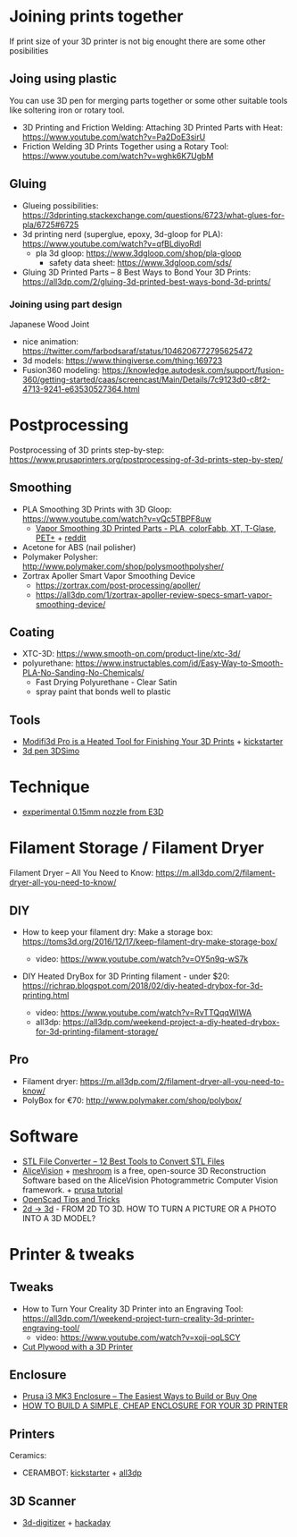 # Joining prints together 
If print size of your 3D printer is not big enought there are some other posibilities

## Joing using plastic
You can use 3D pen for merging parts together or some other suitable tools like soltering iron or rotary tool.

- 3D Printing and Friction Welding: Attaching 3D Printed Parts with Heat: https://www.youtube.com/watch?v=Pa2DoE3sirU
- Friction Welding 3D Prints Together using a Rotary Tool: https://www.youtube.com/watch?v=wghk6K7UgbM

## Gluing 

- Glueing possibilities: https://3dprinting.stackexchange.com/questions/6723/what-glues-for-pla/6725#6725
- 3d printing nerd (superglue, epoxy, 3d-gloop for PLA): https://www.youtube.com/watch?v=qfBLdiyoRdI
  - pla 3d gloop: https://www.3dgloop.com/shop/pla-gloop 
    - safety data sheet: https://www.3dgloop.com/sds/
- Gluing 3D Printed Parts – 8 Best Ways to Bond Your 3D Prints: https://all3dp.com/2/gluing-3d-printed-best-ways-bond-3d-prints/

### Joining using part design 
Japanese Wood Joint
- nice animation: https://twitter.com/farbodsaraf/status/1046206772795625472
- 3d models: https://www.thingiverse.com/thing:169723
- Fusion360 modeling: https://knowledge.autodesk.com/support/fusion-360/getting-started/caas/screencast/Main/Details/7c9123d0-c8f2-4713-9241-e63530527364.html

# Postprocessing

Postprocessing of 3D prints step-by-step: https://www.prusaprinters.org/postprocessing-of-3d-prints-step-by-step/

## Smoothing 
- PLA Smoothing 3D Prints with 3D Gloop: https://www.youtube.com/watch?v=vQc5TBPF8uw
  - [Vapor Smoothing 3D Printed Parts - PLA, colorFabb, XT, T-Glase, PET+](https://www.printedsolid.com/blogs/news/37035395-vapor-smoothing-3d-printed-parts-pla-colorfabb-xt-t-glase-pet) + [reddit](https://www.reddit.com/r/3Dprinting/comments/3aaddh/does_anyone_know_of_a_chemical_that_is_to_pla_as/)
- Acetone for ABS (nail polisher)
- Polymaker Polysher: http://www.polymaker.com/shop/polysmoothpolysher/
- Zortrax Apoller Smart Vapor Smoothing Device
  - https://zortrax.com/post-processing/apoller/
  - https://all3dp.com/1/zortrax-apoller-review-specs-smart-vapor-smoothing-device/

## Coating
- XTC-3D: https://www.smooth-on.com/product-line/xtc-3d/
- polyurethane: https://www.instructables.com/id/Easy-Way-to-Smooth-PLA-No-Sanding-No-Chemicals/
  - Fast Drying Polyurethane - Clear Satin
  - spray paint that bonds well to plastic

## Tools
* [Modifi3d Pro is a Heated Tool for Finishing Your 3D Prints](https://all3dp.com/4/modifi3d-pro-heated-tool-finishing-3d-prints/) + [kickstarter](https://www.kickstarter.com/projects/steelmans/modifi3d-pro-enhanced-3d-print-finishing-tool)
* [3d pen 3DSimo](https://3dsimo.com/)

# Technique
- [experimental 0.15mm nozzle from E3D](https://www.reddit.com/r/3Dprinting/comments/ac8aia/had_some_success_with_the_experimental_015mm/)

# Filament Storage / Filament Dryer
Filament Dryer – All You Need to Know: https://m.all3dp.com/2/filament-dryer-all-you-need-to-know/

## DIY
- How to keep your filament dry: Make a storage box: https://toms3d.org/2016/12/17/keep-filament-dry-make-storage-box/
  - video: https://www.youtube.com/watch?v=OY5n9q-wS7k

- DIY Heated DryBox for 3D Printing filament - under $20: https://richrap.blogspot.com/2018/02/diy-heated-drybox-for-3d-printing.html 
  - video: https://www.youtube.com/watch?v=RvTTQqqWIWA
  - all3dp: https://all3dp.com/weekend-project-a-diy-heated-drybox-for-3d-printing-filament-storage/

## Pro
- Filament dryer: https://m.all3dp.com/2/filament-dryer-all-you-need-to-know/
- PolyBox for €70: http://www.polymaker.com/shop/polybox/

# Software
- [STL File Converter – 12 Best Tools to Convert STL Files](https://m.all3dp.com/2/stl-file-converter-12-best-tools-to-convert-stl-files/)
- [AliceVision](https://alicevision.github.io/) + [meshroom](https://github.com/alicevision/meshroom) is a free, open-source 3D Reconstruction Software based on the AliceVision Photogrammetric Computer Vision framework. + [prusa tutorial](https://www.prusaprinters.org/photogrammetry-2-3d-scanning-simpler-better-than-ever/)
- [OpenScad Tips and Tricks](https://www.youtube.com/watch?v=Ft7mEMobFnM)
- [2d -> 3d](https://www.prusaprinters.org/from-2d-to-3d-how-to-turn-a-picture-or-a-photo-into-a-3d-model/) - FROM 2D TO 3D. HOW TO TURN A PICTURE OR A PHOTO INTO A 3D MODEL?

# Printer & tweaks
## Tweaks
- How to Turn Your Creality 3D Printer into an Engraving Tool: https://all3dp.com/1/weekend-project-turn-creality-3d-printer-engraving-tool/
  - video: https://www.youtube.com/watch?v=xoji-oqLSCY
- [Cut Plywood with a 3D Printer](https://www.youtube.com/watch?v=Ot_ATLvjAzE)

## Enclosure
- [Prusa i3 MK3 Enclosure – The Easiest Ways to Build or Buy One](https://all3dp.com/2/prusa-i3-mk3-enclosure-the-easiest-ways-to-build-or-buy-one/)
- [HOW TO BUILD A SIMPLE, CHEAP ENCLOSURE FOR YOUR 3D PRINTER](https://www.prusaprinters.org/cheap-simple-3d-printer-enclosure/)

## Printers
Ceramics:
- CERAMBOT: [kickstarter](https://www.kickstarter.com/projects/210413417/cerambot-the-most-affordable-ceramic-3d-printer/description) + [all3dp](https://all3dp.com/4/cerambot-delta-style-ceramic-3d-printer-smashing-thrits-kickstarter-goal/)

## 3D Scanner
- [3d-digitizer](http://blog.dzl.dk/2018/08/21/3d-digitizer/) + [hackaday](https://hackaday.com/2018/12/21/manual-3d-digitizer-works-a-bit-like-3-dimensional-measuring-tape/)
